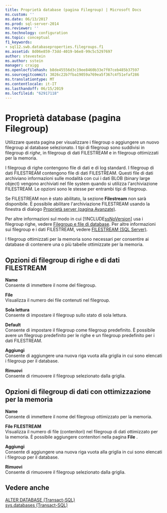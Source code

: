 ```yaml
---
title: Proprietà database (pagina Filegroup) | Microsoft Docs
ms.custom: ''
ms.date: 06/13/2017
ms.prod: sql-server-2014
ms.reviewer: ''
ms.technology: configuration
ms.topic: conceptual
f1_keywords:
- sql12.swb.databaseproperties.filegroups.f1
ms.assetid: 8d06e859-73dd-4019-b6e8-99c5c5297697
author: stevestein
ms.author: sstein
manager: craigg
ms.openlocfilehash: b8de45556d3c19ee8460b33e7f07ceb485b37597
ms.sourcegitcommit: 3026c22b7fba19059a769ea5f367c4f51efaf286
ms.translationtype: MT
ms.contentlocale: it-IT
ms.lasthandoff: 06/15/2019
ms.locfileid: "62917118"
---
```

# <a name="database-properties-filegroups-page"></a>Proprietà database (pagina Filegroup)
  Utilizzare questa pagina per visualizzare i filegroup o aggiungere un nuovo filegroup al database selezionato. I tipi di filegroup sono suddivisi in filegroup di *righe*, in filegroup di dati FILESTREAM e in filegroup ottimizzati per la memoria.  
  
 I filegroup di righe contengono file di dati e di log standard. I filegroup di dati FILESTREAM contengono file di dati FILESTREAM. Questi file di dati archiviano informazioni sulle modalità con cui i dati BLOB (binary large object) vengono archiviati nel file system quando si utilizza l'archiviazione FILESTREAM. Le opzioni sono le stesse per entrambi tipi di filegroup.  
  
 Se FILESTREAM non è stato abilitato, la sezione **Filestream** non sarà disponibile. È possibile abilitare l'archiviazione FILESTREAM usando la finestra di dialogo [Proprietà server (pagina Avanzate)](../../database-engine/configure-windows/server-properties-advanced-page.md).  
  
 Per altre informazioni sul modo in cui [!INCLUDE[ssNoVersion](../../includes/ssnoversion-md.md)] usa i filegroup righe, vedere [Filegroup e file di database](database-files-and-filegroups.md). Per altre informazioni sui filegroup e i dati FILESTREAM, vedere [FILESTREAM &#40;SQL Server&#41;](../blob/filestream-sql-server.md).  
  
 I filegroup ottimizzati per la memoria sono necessari per consentire ai database di contenere una o più tabelle ottimizzate per la memoria.  
  
## <a name="row-and-filestream-data-filegroup-options"></a>Opzioni di filegroup di righe e di dati FILESTREAM  
 **Name**  
 Consente di immettere il nome del filegroup.  
  
 **File**  
 Visualizza il numero dei file contenuti nel filegroup.  
  
 **Sola lettura**  
 Consente di impostare il filegroup sullo stato di sola lettura.  
  
 **Default**  
 Consente di impostare il filegroup come filegroup predefinito. È possibile avere un filegroup predefinito per le righe e un filegroup predefinito per i dati FILESTREAM.  
  
 **Aggiungi**  
 Consente di aggiungere una nuova riga vuota alla griglia in cui sono elencati i filegroup per il database.  
  
 **Rimuovi**  
 Consente di rimuovere il filegroup selezionato dalla griglia.  
  
## <a name="memory-optimized-data-filegroup-options"></a>Opzioni di filegroup di dati con ottimizzazione per la memoria  
 **Name**  
 Consente di immettere il nome del filegroup ottimizzato per la memoria.  
  
 **File FILESTREAM**  
 Visualizza il numero di file (contenitori) nel filegroup di dati ottimizzato per la memoria. È possibile aggiungere contenitori nella pagina **File** .  
  
 **Aggiungi**  
 Consente di aggiungere una nuova riga vuota alla griglia in cui sono elencati i filegroup per il database.  
  
 **Rimuovi**  
 Consente di rimuovere il filegroup selezionato dalla griglia.  
  
## <a name="see-also"></a>Vedere anche  
 [ALTER DATABASE &#40;Transact-SQL&#41;](/sql/t-sql/statements/alter-database-transact-sql)   
 [sys.databases &#40;Transact-SQL&#41;](/sql/relational-databases/system-catalog-views/sys-databases-transact-sql)  
  
  
